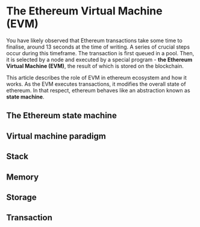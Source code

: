 # The Ethereum Virtual Machine (EVM)
You have likely observed that Ethereum transactions take some time to finalise, around 13 seconds at the time of writing. A series of crucial steps occur during this timeframe. The transaction is first queued in a pool. Then, it is selected by a node and executed by a special program - **the Ethereum Virtual Machine (EVM)**, the result of which is stored on the blockchain.

This article describes the role of EVM in ethereum ecosystem and how it works. As the EVM executes transactions, it modifies the overall state of ethereum. In that respect, ethereum behaves like an abstraction known as **state machine**.

## The Ethereum state machine

## Virtual machine paradigm

## Stack

## Memory 

## Storage

## Transaction

